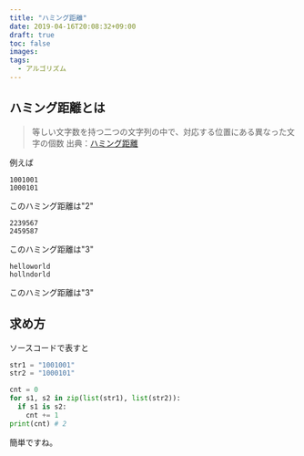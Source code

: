 ```yaml
---
title: "ハミング距離"
date: 2019-04-16T20:08:32+09:00
draft: true
toc: false
images:
tags:
  - アルゴリズム
---
```


## ハミング距離とは

> 等しい文字数を持つ二つの文字列の中で、対応する位置にある異なった文字の個数
> 出典：[ハミング距離](https://ja.wikipedia.org/wiki/%E3%83%8F%E3%83%9F%E3%83%B3%E3%82%B0%E8%B7%9D%E9%9B%A2)

例えば

```
1001001
1000101
```

このハミング距離は"2"

```
2239567
2459587
```

このハミング距離は"3"

```
helloworld
hollndorld
```

このハミング距離は"3"

## 求め方

ソースコードで表すと

```python
str1 = "1001001"
str2 = "1000101"

cnt = 0
for s1, s2 in zip(list(str1), list(str2)):
  if s1 is s2:
    cnt += 1
print(cnt) # 2
```

簡単ですね。
